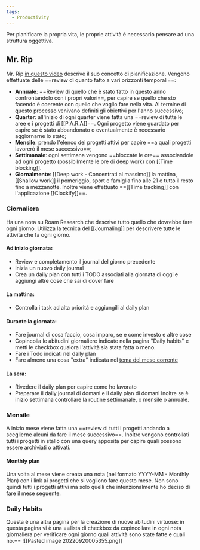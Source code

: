 ```yaml
---
tags:
  - Productivity
---
```

Per pianificare la propria vita, le proprie attività è necessario pensare ad una struttura oggettiva.

## Mr. Rip
Mr. Rip [in questo video](https://www.youtube.com/watch?v=QRZmr9QvrMI) descrive il suo concetto di pianificazione.
Vengono effettuate delle ==review di quanto fatto a vari orizzonti temporali==:
* **Annuale**: ==Review di quello che è stato fatto in questo anno confrontandolo con i propri valori==, per capire se quello che sto facendo è coerente con quello che voglio fare nella vita. Al termine di questo processo venivano definiti gli obiettivi per l'anno successivo;
* **Quarter**: all'inizio di ogni quarter viene fatta una ==review di tutte le aree e i progetti di [[P.A.R.A]]==. Ogni progetto viene guardato per capire se è stato abbandonato o eventualmente è necessario aggiornarne lo stato;
* **Mensile**: prendo l'elenco dei progetti attivi per capire ==a quali progetti lavorerò il mese successivo==;
* **Settimanale**: ogni settimana vengono ==bloccate le ore== associandole ad ogni progetto (possibilmente le ore di deep work) con [[Time blocking]].
* **Giornalmente**: [[Deep work - Concentrati al massimo]] la mattina, [[Shallow work]] il pomeriggio, sport e famiglia fino alle 21 e tutto il resto fino a mezzanotte. Inoltre viene effettuato ==[[Time tracking]] con l'applicazione [[Clockify]]==.

### Giornaliera
Ha una nota su Roam Research che descrive tutto quello che dovrebbe fare ogni giorno. 
Utilizza la tecnica del [[Journaling]] per descrivere tutte le attività che fa ogni giorno.

#### Ad inizio giornata:
* Review e completamento il journal del giorno precedente
* Inizia un nuovo daily journal
* Crea un daily plan con tutti i TODO associati alla giornata di oggi e aggiungi altre cose che sai di dover fare
#### La mattina:
* Controlla i task ad alta priorità e aggiungili al daily plan
#### Durante la giornata:
* Fare journal di cosa faccio, cosa imparo, se e come investo e altre cose
* Copincolla le abitudini giornaliere indicate nella pagina "Daily habits" e metti le checkbox qualora l'attività sia stata fatta o meno.
* Fare i Todo indicati nel daily plan
* Fare almeno una cosa "extra" indicata nel [tema del mese corrente](https://www.youtube.com/watch?v=NVGuFdX5guE)
#### La sera:
* Rivedere il daily plan per capire come ho lavorato
* Preparare il daily journal di domani e il daily plan di domani
Inoltre se è inizio settimana controllare la routine settimanale, o mensile o annuale.

### Mensile
A inizio mese viene fatta una ==review di tutti i progetti andando a sceglierne alcuni da fare il mese successivo==.
Inoltre vengono controllati tutti i progetti in stallo con una query apposita per capire quali possono essere archiviati o attivati.
#### Monthly plan
Una volta al mese viene creata una nota (nel formato YYYY-MM - Monthly Plan) con i link ai progetti che si vogliono fare questo mese.
Non sono quindi tutti i progetti attivi ma solo quelli che intenzionalmente ho deciso di fare il mese seguente.


### Daily Habits
Questa è una altra pagina per la creazione di nuove abitudini virtuose: in questa pagina vi è una ==lista di checkbox da copincollare in ogni nota giornaliera per verificare ogni giorno quali attività sono state fatte e quali no.==
![[Pasted image 20220920005355.png]]